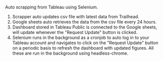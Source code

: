 Auto scrapping from Tableau using Selenium.
1) Scrapper auto updates csv file with latest data from Trailhead.
2) Google sheets auto retrieves the data from the csv file every 24 hours.
3) Dashboard stored in Tableau Public is connected to the Google sheets, will update whenever the "Request Update" button is clicked. 
4) Selenium runs in the background as a cronjob to auto log in to your Tableau account and navigates to click on the "Request Update" button on a periodic basis to refresh the dashboard with updated figures. All these are run in the background using headless-chrome.
